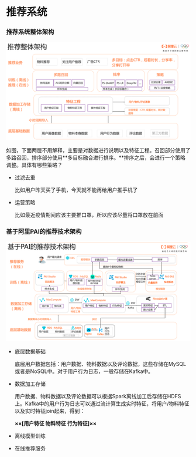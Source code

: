 # 推荐系统

### 推荐系统整体架构

![](./pictures/alibaba1.png)

如图，下面两层不用解释，主要是对数据进行说明以及特征工程。召回部分使用了多路召回，排序部分使用**多目标融合进行排序。**排序之后，会进行一个策略调整。具体有哪些策略？

- 过滤去重

    比如用户昨天买了手机，今天就不能再给用户推手机了
    
- 运营策略

    比如最近疫情期间应该主要推口罩，所以应该尽量将口罩放在前面
    
### 基于阿里PAI的推荐技术架构

![](./pictures/alibaba2.png)

- 底层数据基础

    底层用户数据包括：用户数据、物料数据以及评论数据，这些存储在MySQL或者是NoSQL中。对于用户行为日志，一般存储在Kafka中。

- 数据加工存储

    用户数据、物料数据以及评论数据可以根据Spark离线加工后存储在HDFS上。Kafka中的用户行为日志可以通过流计算生成实时特征，将用户/物料特征以及实时特征join起来，得到：
    
    **××[用户特征 物料特征 行为特征]××**

- 离线模型训练

    

- 在线推荐服务